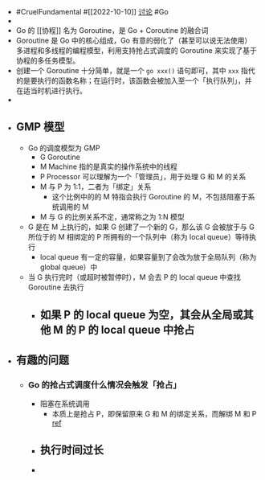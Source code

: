 - #CruelFundamental #[[2022-10-10]] [讨论](https://github.com/CYZH1307/CruelFundamental/tree/main/homework/202210/10) #Go
-
- Go 的 [[协程]] 名为 Goroutine，是 Go + Coroutine 的融合词
- Goroutine 是 Go 中的核心组成，Go 有意的弱化了（甚至可以说无法使用）多进程和多线程的编程模型，利用支持抢占式调度的 Goroutine 来实现了基于协程的多任务模型。
- 创建一个 Goroutine 十分简单，就是一个 `go xxx()` 语句即可，其中 `xxx` 指代的是要执行的函数名称；在运行时，该函数会被加入至一个「执行队列」，并在适当时机进行执行。
-
- ## GMP 模型
	- Go 的调度模型为 GMP
		- G Goroutine
		- M Machine 指的是真实的操作系统中的线程
		- P Processor 可以理解为一个「管理员」，用于处理 G 和 M 的关系
		- M 与 P 为 1:1，二者为「绑定」关系
			- 这个比例中的的 M 特指会执行 Goroutine 的 M，不包括阻塞于系统调用的 M
		- M 与 G 的比例关系不定，通常称之为 1:N 模型
	- G 是在 M 上执行的，如果 G 创建了一个新的 G，那么该 G 会被放于与 G 所位于的 M 相绑定的 P 所拥有的一个队列中（称为 local queue）等待执行
		- local queue 有一定的容量，如果容量到了会改为放于全局队列（称为 global queue）中
	- 当 G 执行完时（或超时被暂停时），M 会去 P 的 local queue 中查找 Goroutine 去执行
		- 如果 P 的 local queue 为空，其会从全局或其他 M 的 P 的 local queue 中抢占
			-
- ## 有趣的问题
	- ### Go 的抢占式调度什么情况会触发「抢占」
		- 阻塞在系统调用
			- 本质上是抢占 P，即保留原来 G 和 M 的绑定关系，而解绑 M 和 P [ref](https://github.com/golang/go/blob/go1.19.2/src/runtime/proc.go#L5315)
		- 执行时间过长
			-
		-